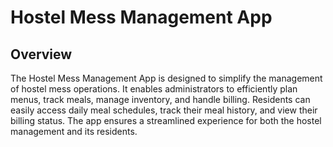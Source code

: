 # Hostel Mess Management App

## Overview
The Hostel Mess Management App is designed to simplify the management of hostel mess operations. It enables administrators to efficiently plan menus, track meals, manage inventory, and handle billing. Residents can easily access daily meal schedules, track their meal history, and view their billing status. The app ensures a streamlined experience for both the hostel management and its residents.
